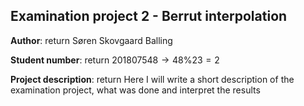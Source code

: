 ## Examination project 2 - Berrut interpolation

**Author**:  return
Søren Skovgaard Balling

**Student number**:  return
$201807548 \rightarrow 48 \% 23 = 2$

**Project description**:  return
Here I will write a short description of the examination project, what was done and interpret the results
